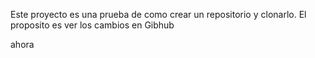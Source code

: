 Este proyecto es una prueba de como crear un repositorio y clonarlo. El proposito es ver los cambios en Gibhub


ahora
